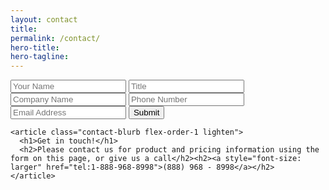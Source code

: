 ```yaml
---
layout: contact
title:
permalink: /contact/
hero-title:
hero-tagline:
---
```



<section class="contact">

  <section>
    <article class="form flex-order-2">
      <form action="https://getsimpleform.com/messages?form_api_token=7f4510769ba69eb6a2c7eb5ae3f27383" method="post">
        <!-- the redirect_to is optional, the form will redirect to the referrer on submission -->
        <input type='hidden' name='redirect_to' value='http://www.resimplifi.com/thanks' />
        <!-- all your input fields here.... -->
        <input type="text" name="contact-name" id="" placeholder="Your Name">
        <input type="text" name="contact-title" id="" placeholder="Title">
        <input type="text" name="company-name" id="" placeholder="Company Name">
        <input type="text" name="contact-phone" id="" placeholder="Phone Number">
        <input type="text" name="contact-email" id="" placeholder="Email Address">
        <input type='submit' value='Submit' />
      </form>
    </article>

    <article class="contact-blurb flex-order-1 lighten">
      <h1>Get in touch!</h1>
      <h2>Please contact us for product and pricing information using the form on this page, or give us a call</h2><h2><a style="font-size: larger" href="tel:1-888-968-8998">(888) 968 - 8998</a></h2>
    </article>
  </section>



</section>
